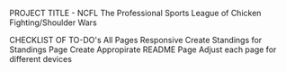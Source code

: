 PROJECT TITLE - NCFL
The Professional Sports League of Chicken Fighting/Shoulder Wars

CHECKLIST OF TO-DO's
All Pages Responsive
Create Standings for Standings Page
Create Appropirate README Page
Adjust each page for different devices